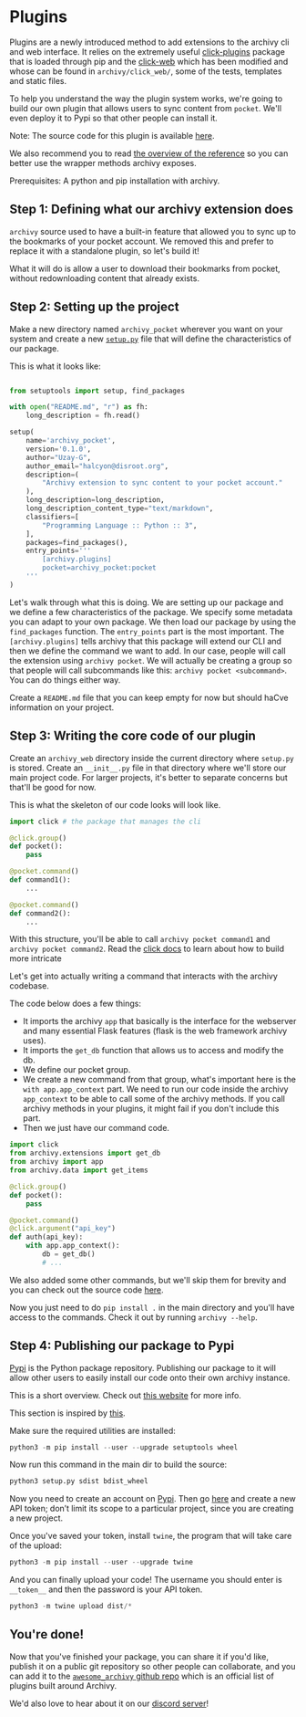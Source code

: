 # Plugins

Plugins are a newly introduced method to add extensions to the archivy cli and web interface. It relies on the extremely useful [click-plugins](https://github.com/click-contrib/click-plugins) package that is loaded through pip and the [click-web](https://github.com/click-contrib/click-plugins) which has been modified and whose can be found in `archivy/click_web/`, some of the tests, templates and static files.


To help you understand the way the plugin system works, we're going to build our own plugin that allows users to sync content from `pocket`. We'll even deploy it to Pypi so that other people can install it.

Note: The source code for this plugin is available [here](https://github.com/archivy/archivy_pocket).

We also recommend you to read [the overview of the reference](reference/architecture.md) so you can better use the wrapper methods archivy exposes.

Prerequisites: A python and pip installation with archivy.

## Step 1: Defining what our archivy extension does

`archivy` source used to have a built-in feature that allowed you to sync up to the bookmarks of your pocket account. We removed this and prefer to replace it with a standalone plugin, so let's build it!

What it will do is allow a user to download their bookmarks from pocket, without redownloading content that already exists.

## Step 2: Setting up the project

Make a new directory named `archivy_pocket` wherever you want on your system and create a new [`setup.py`](https://stackoverflow.com/questions/1471994/what-is-setup-py) file that will define the characteristics of our package.

This is what it looks like:

```python

from setuptools import setup, find_packages

with open("README.md", "r") as fh:
    long_description = fh.read()

setup(
    name='archivy_pocket',
    version='0.1.0',
    author="Uzay-G",
    author_email="halcyon@disroot.org",
    description=(
        "Archivy extension to sync content to your pocket account."
    ),
    long_description=long_description,
    long_description_content_type="text/markdown",
    classifiers=[
        "Programming Language :: Python :: 3",
    ],
    packages=find_packages(),
    entry_points='''
        [archivy.plugins]
        pocket=archivy_pocket:pocket
    '''
)
```

Let's walk through what this is doing. We are setting up our package and we define a few characteristics of the package. We specify some metadata you can adapt to your own package. We then load our package by using the `find_packages` function. The `entry_points` part is the most important. The `[archivy.plugins]` tells archivy that this package will extend our CLI and then we define the command we want to add. In our case, people will call the extension using `archivy pocket`. We will actually be creating a group so that people will call subcommands like this: `archivy pocket <subcommand>`. You can do things either way.

Create a `README.md` file that you can keep empty for now but should haCve information on your project.

## Step 3: Writing the core code of our plugin

Create an `archivy_web` directory inside the current directory where `setup.py` is stored. Create an `__init__.py` file in that directory where we'll store our main project code. For larger projects, it's better to separate concerns but that'll be good for now.

This is what the skeleton of our code looks will look like.

```python
import click # the package that manages the cli

@click.group()
def pocket():
    pass

@pocket.command()
def command1():
	...

@pocket.command()
def command2():
	...
```

With this structure, you'll be able to call `archivy pocket command1` and `archivy pocket command2`. Read the [click docs](https://click.palletsprojects.com/en/7.x/options/) to learn about how to build more intricate

Let's get into actually writing a command that interacts with the archivy codebase.

The code below does a few things:

- It imports the archivy `app` that basically is the interface for the webserver and many essential Flask features (flask is the web framework archivy uses).
- It imports the `get_db` function that allows us to access and modify the db.
- We define our pocket group.
- We create a new command from that group, what's important here is the `with app.app_context` part. We need to run our code inside the archivy `app_context` to be able to call some of the archivy methods. If you call archivy methods in your plugins, it might fail if you don't include this part.
- Then we just have our command code.


```python
import click
from archivy.extensions import get_db
from archivy import app
from archivy.data import get_items

@click.group()
def pocket():
    pass

@pocket.command()
@click.argument("api_key")
def auth(api_key):
    with app.app_context():
        db = get_db()
		# ...
```


We also added some other commands, but we'll skip them for brevity and you can check out the source code [here](https://github.com/archivy/archivy_pocket).

Now you just need to do `pip install .` in the main directory and you'll have access to the commands. Check it out by running `archivy --help`.

## Step 4: Publishing our package to Pypi

[Pypi](https://pypi.org) is the Python package repository. Publishing our package to it will allow other users to easily install our code onto their own archivy instance.

This is a short overview. Check out [this website](https://packaging.python.org/) for more info.

This section is inspired by [this](https://packaging.python.org/tutorials/packaging-projects/#installing-your-newly-uploaded-package).


Make sure the required utilities are installed:

```python
python3 -m pip install --user --upgrade setuptools wheel
```

Now run this command in the main dir to build the source:

```python
python3 setup.py sdist bdist_wheel
```

Now you need to create an account on [Pypi](https://pypi.org). Then go [here](https://pypi.org/manage/account/#api-tokens) and create a new API token; don’t limit its scope to a particular project, since you are creating a new project.


Once you've saved your token, install `twine`, the program that will take care of the upload:

```python
python3 -m pip install --user --upgrade twine
```

And you can finally upload your code! The username you should enter is `__token__` and then the password is your API token.

```python
python3 -m twine upload dist/*
```

## You're done!

Now that you've finished your package, you can share it if you'd like, publish it on a public git repository so other people can collaborate, and you can add it to the [`awesome_archivy` github repo](https://github.com/archivy/awesome-archivy) which is an official list of plugins built around Archivy.

We'd also love to hear about it on our [discord server](https://discord.gg/uQsqyxB)!
